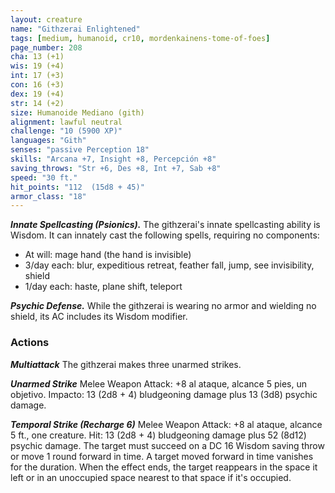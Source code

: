 ```yaml
---
layout: creature
name: "Githzerai Enlightened"
tags: [medium, humanoid, cr10, mordenkainens-tome-of-foes]
page_number: 208
cha: 13 (+1)
wis: 19 (+4)
int: 17 (+3)
con: 16 (+3)
dex: 19 (+4)
str: 14 (+2)
size: Humanoide Mediano (gith)
alignment: lawful neutral
challenge: "10 (5900 XP)"
languages: "Gith"
senses: "passive Perception 18"
skills: "Arcana +7, Insight +8, Percepción +8"
saving_throws: "Str +6, Des +8, Int +7, Sab +8"
speed: "30 ft."
hit_points: "112  (15d8 + 45)"
armor_class: "18"
---
```


***Innate Spellcasting (Psionics).*** The githzerai's innate spellcasting ability is Wisdom. It can innately cast the following spells, requiring no components:
* At will: mage hand (the hand is invisible)
* 3/day each: blur, expeditious retreat, feather fall, jump, see invisibility, shield
* 1/day each: haste, plane shift, teleport

***Psychic Defense.*** While the githzerai is wearing no armor and wielding no shield, its AC includes its Wisdom modifier.

### Actions

***Multiattack*** The githzerai makes three unarmed strikes.

***Unarmed Strike*** Melee Weapon Attack: +8 al ataque, alcance 5 pies, un objetivo. Impacto: 13 (2d8 + 4) bludgeoning damage plus 13 (3d8) psychic damage.

***Temporal Strike (Recharge 6)*** Melee Weapon Attack: +8 al ataque, alcance 5 ft., one creature. Hit: 13 (2d8 + 4) bludgeoning damage plus 52 (8d12) psychic damage. The target must succeed on a DC 16 Wisdom saving throw or move 1 round forward in time. A target moved forward in time vanishes for the duration. When the effect ends, the target reappears in the space it left or in an unoccupied space nearest to that space if it's occupied.